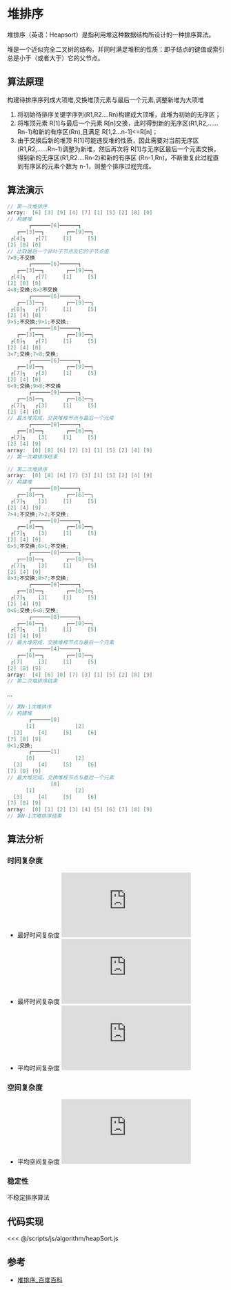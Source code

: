 # 堆排序

堆排序（英语：Heapsort）是指利用堆这种数据结构所设计的一种排序算法。

堆是一个近似完全二叉树的结构，并同时满足堆积的性质：即子结点的键值或索引总是小于（或者大于）它的父节点。

## 算法原理

构建待排序序列成大项堆,交换堆顶元素与最后一个元素,调整新堆为大项堆

1. 将初始待排序关键字序列(R1,R2….Rn)构建成大顶堆，此堆为初始的无序区；
2. 将堆顶元素 R[1]与最后一个元素 R[n]交换，此时得到新的无序区(R1,R2,……Rn-1)和新的有序区(Rn),且满足 R[1,2…n-1]<=R[n]；
3. 由于交换后新的堆顶 R[1]可能违反堆的性质，因此需要对当前无序区(R1,R2,……Rn-1)调整为新堆，然后再次将 R[1]与无序区最后一个元素交换，得到新的无序区(R1,R2….Rn-2)和新的有序区
   (Rn-1,Rn)。不断重复此过程直到有序区的元素个数为 n-1，则整个排序过程完成。

## 算法演示

```c
// 第一次堆排序
array:  [6] [3] [9] [4] [7] [1] [5] [2] [8] [0]
// 构建堆
       ┌──────[6]──────┐
   ┌──[3]──┐       ┌──[9]──┐
 ┌[4]┐   ┌[7]     [1]     [5]
[2] [8] [0]
// 比较最后一个非叶子节点及它的子节点值
7>0;不交换
       ┌──────[6]──────┐
   ┌──[3]──┐       ┌──[9]──┐
 ┌[4]┐   ┌[7]     [1]     [5]
[2] [8] [0]
4<8;交换;8>2不交换
       ┌──────[6]──────┐
   ┌──[3]──┐       ┌──[9]──┐
 ┌[8]┐   ┌[7]     [1]     [5]
[2] [4] [0]
9>5;不交换;9>1;不交换;
       ┌──────[6]──────┐
   ┌──[3]──┐       ┌──[9]──┐
 ┌[8]┐   ┌[7]     [1]     [5]
[2] [4] [0]
3<7;交换;7<8;交换;
       ┌──────[6]──────┐
   ┌──[8]──┐       ┌──[9]──┐
 ┌[7]┐   ┌[3]     [1]     [5]
[2] [4] [0]
6<9;交换;9>8;不交换
       ┌──────[9]──────┐
   ┌──[8]──┐       ┌──[6]──┐
 ┌[7]┐   ┌[3]     [1]     [5]
[2] [4] [0]
// 最大堆完成，交换堆根节点与最后一个元素
       ┌──────[0]──────┐
   ┌──[8]──┐       ┌──[6]──┐
 ┌[7]┐    [3]     [1]     [5]
[2] [4] [9]
array:  [0] [8] [6] [7] [3] [1] [5] [2] [4] [9]
// 第一次堆排序结束
```

```c
// 第二次堆排序
array:  [0] [8] [6] [7] [3] [1] [5] [2] [4] [9]
// 构建堆
       ┌──────[0]──────┐
   ┌──[8]──┐       ┌──[6]──┐
 ┌[7]┐    [3]     [1]     [5]
[2] [4] [9]
7>4;不交换;7>2;不交换;
       ┌──────[0]──────┐
   ┌──[8]──┐       ┌──[6]──┐
 ┌[7]┐    [3]     [1]     [5]
[2] [4] [9]
6>5;不交换;6>1;不交换;
       ┌──────[0]──────┐
   ┌──[8]──┐       ┌──[6]──┐
 ┌[7]┐    [3]     [1]     [5]
[2] [4] [9]
8>3;不交换;8>7;不交换;
       ┌──────[0]──────┐
   ┌──[8]──┐       ┌──[6]──┐
 ┌[7]┐    [3]     [1]     [5]
[2] [4] [9]
0<6;交换;6<8;交换;
       ┌──────[8]──────┐
   ┌──[6]──┐       ┌──[0]──┐
 ┌[7]┐    [3]     [1]     [5]
[2] [4] [9]
// 最大堆完成，交换堆根节点与最后一个元素
       ┌──────[4]──────┐
   ┌──[6]──┐       ┌──[0]──┐
 ┌[7]     [3]     [1]     [5]
[2] [8] [9]
array:  [4] [6] [0] [7] [3] [1] [5] [2] [8] [9]
// 第二次堆排序结束
```

...

```c
// 第N-1次堆排序
// 构建堆
       ┌──────[0]
      [1]             [2]
  [3]     [4]     [5]     [6]
[7] [8] [9]
0<1;交换;
       ┌──────[1]
      [0]             [2]
  [3]     [4]     [5]     [6]
[7] [8] [9]
// 最大堆完成，交换堆根节点与最后一个元素
              [0]
      [1]             [2]
  [3]     [4]     [5]     [6]
[7] [8] [9]
array:  [0] [1] [2] [3] [4] [5] [6] [7] [8] [9]
// 第N-1次堆排序结束
```

## 算法分析

### 时间复杂度

- 最好时间复杂度 ![](<https://latex.codecogs.com/png.latex?O(nlogn)>)
- 最坏时间复杂度 ![](<https://latex.codecogs.com/png.latex?O(nlogn)>)
- 平均时间复杂度 ![](<https://latex.codecogs.com/png.latex?O(nlogn)>)

### 空间复杂度

- 平均空间复杂度 ![](<https://latex.codecogs.com/png.latex?O(1)>)

### 稳定性

不稳定排序算法

## 代码实现

<code-group>
<code-block title="JavaScript">
<<< @/scripts/js/algorithm/heapSort.js
</code-block>
</code-group>

## 参考

- [堆排序\_百度百科](https://baike.baidu.com/item/%E5%A0%86%E6%8E%92%E5%BA%8F)
